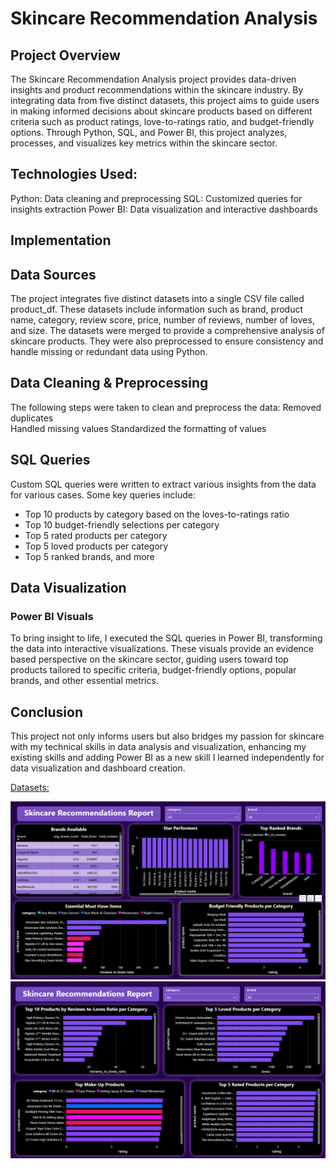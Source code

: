 # Skincare Recommendation Analysis
## Project Overview
The Skincare Recommendation Analysis project provides data-driven insights and product recommendations within the skincare industry. By integrating data from five distinct datasets, this project aims to guide users in making informed decisions about skincare products based on different criteria such as product ratings, love-to-ratings ratio, and budget-friendly options. Through Python, SQL, and Power BI, this project analyzes, processes, and visualizes key metrics within the skincare sector.

## Technologies Used:
Python: Data cleaning and preprocessing
SQL: Customized queries for insights extraction
Power BI: Data visualization and interactive dashboards

## Implementation
## Data Sources
The project integrates five distinct datasets into a single CSV file called product_df. These datasets include information such as brand, product name, category, review score, price, number of reviews, number of loves, and size. The datasets were merged to provide a comprehensive analysis of skincare products. They were also preprocessed to ensure consistency and handle missing or redundant data using Python.

## Data Cleaning & Preprocessing
The following steps were taken to clean and preprocess the data:
Removed duplicates  
Handled missing values
Standardized the formatting of values

## SQL Queries
Custom SQL queries were written to extract various insights from the data for various cases. Some key queries include:

- Top 10 products by category based on the loves-to-ratings ratio
- Top 10 budget-friendly selections per category
- Top 5 rated products per category
- Top 5 loved products per category
- Top 5 ranked brands, and more

## Data Visualization
### Power BI Visuals
To bring insight to life, I executed the SQL queries in Power BI, transforming the data into interactive visualizations. These visuals provide an evidence based perspective on the skincare sector, guiding users toward top products tailored to specific criteria, budget-friendly options, popular brands, and other essential metrics.

## Conclusion
This project not only informs users but also bridges my passion for skincare with my technical skills in data analysis and visualization, enhancing my existing skills and adding Power BI as a new skill I learned independently for data visualization and dashboard creation.

[Datasets: ](https://www.kaggle.com/datasets/thedevastator/skincare-products-that-perform-the-best-at-sepho)

![Screenshot](page1_dashboard.png)
![Screenshot](page2_dashboard.png)

